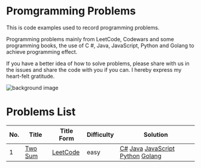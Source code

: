 # Promgramming Problems
This is code examples used to record programming problems.

Programming problems mainly from LeetCode, Codewars and some programming books, the use of C #, Java, JavaScript, Python and Golang to achieve programming effect.

If you have a better idea of how to solve problems, please share with us in the issues and share the code with you if you can. 
I hereby express my heart-felt gratitude.

![background image](https://github.com/SilenceHVK/Articles/raw/master/assets/images/bgImages/bg3.png)

# Problems List

| No. | Title | Title Form | Difficulty | Solution | 
| ---|---|---|---|--- |
| 1 | [Two Sum]() | [LeetCode](https://leetcode.com/problems/two-sum/) | easy | [C#]() [Java]() [JavaScript]() [Python]() [Golang]() |


